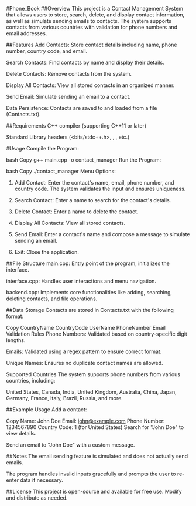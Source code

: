 #Phone_Book
##Overview
This project is a Contact Management System that allows users to store, search, delete, and display contact information, as well as simulate sending emails to contacts. The system supports contacts from various countries with validation for phone numbers and email addresses.

##Features
Add Contacts: Store contact details including name, phone number, country code, and email.

Search Contacts: Find contacts by name and display their details.

Delete Contacts: Remove contacts from the system.

Display All Contacts: View all stored contacts in an organized manner.

Send Email: Simulate sending an email to a contact.

Data Persistence: Contacts are saved to and loaded from a file (Contacts.txt).

##Requirements
C++ compiler (supporting C++11 or later)

Standard Library headers (<bits/stdc++.h>, <fstream>, <regex>, etc.)

#Usage
Compile the Program:

bash
Copy
g++ main.cpp -o contact_manager
Run the Program:

bash
Copy
./contact_manager
Menu Options:

1. Add Contact: Enter the contact's name, email, phone number, and country code. The system validates the input and ensures uniqueness.

2. Search Contact: Enter a name to search for the contact's details.

3. Delete Contact: Enter a name to delete the contact.

4. Display All Contacts: View all stored contacts.

5. Send Email: Enter a contact's name and compose a message to simulate sending an email.

6. Exit: Close the application.

##File Structure
main.cpp: Entry point of the program, initializes the interface.

interface.cpp: Handles user interactions and menu navigation.

backend.cpp: Implements core functionalities like adding, searching, deleting contacts, and file operations.

##Data Storage
Contacts are stored in Contacts.txt with the following format:

Copy
CountryName CountryCode UserName PhoneNumber Email
Validation Rules
Phone Numbers: Validated based on country-specific digit lengths.

Emails: Validated using a regex pattern to ensure correct format.

Unique Names: Ensures no duplicate contact names are allowed.

Supported Countries
The system supports phone numbers from various countries, including:

United States, Canada, India, United Kingdom, Australia, China, Japan, Germany, France, Italy, Brazil, Russia, and more.

##Example Usage
Add a contact:

Copy
Name: John Doe
Email: john@example.com
Phone Number: 1234567890
Country Code: 1 (for United States)
Search for "John Doe" to view details.

Send an email to "John Doe" with a custom message.

##Notes
The email sending feature is simulated and does not actually send emails.

The program handles invalid inputs gracefully and prompts the user to re-enter data if necessary.

##License
This project is open-source and available for free use. Modify and distribute as needed.
